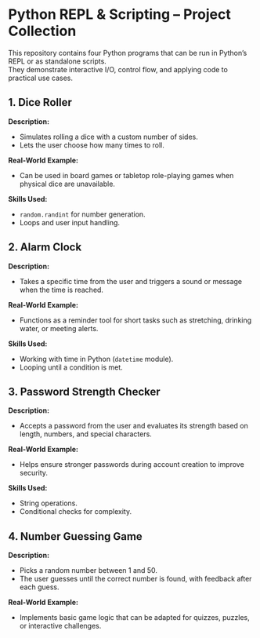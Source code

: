 # Python REPL & Scripting – Project Collection

This repository contains four Python programs that can be run in Python’s REPL or as standalone scripts.  
They demonstrate interactive I/O, control flow, and applying code to practical use cases.


## 1. Dice Roller
**Description:**
- Simulates rolling a dice with a custom number of sides.
- Lets the user choose how many times to roll.

**Real-World Example:**
- Can be used in board games or tabletop role-playing games when physical dice are unavailable.

**Skills Used:**
- `random.randint` for number generation.
- Loops and user input handling.


## 2. Alarm Clock
**Description:**
- Takes a specific time from the user and triggers a sound or message when the time is reached.

**Real-World Example:**
- Functions as a reminder tool for short tasks such as stretching, drinking water, or meeting alerts.

**Skills Used:**
- Working with time in Python (`datetime` module).
- Looping until a condition is met.


## 3. Password Strength Checker
**Description:**
- Accepts a password from the user and evaluates its strength based on length, numbers, and special characters.

**Real-World Example:**
- Helps ensure stronger passwords during account creation to improve security.

**Skills Used:**
- String operations.
- Conditional checks for complexity.


## 4. Number Guessing Game
**Description:**
- Picks a random number between 1 and 50.
- The user guesses until the correct number is found, with feedback after each guess.

**Real-World Example:**
- Implements basic game logic that can be adapted for quizzes, puzzles, or interactive challenges.




